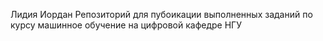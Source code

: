 Лидия Иордан
Репозиторий для пубоикации выполненных заданий по курсу машинное обучение на цифровой кафедре НГУ
